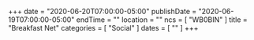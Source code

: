 +++
date = "2020-06-20T07:00:00-05:00"
publishDate = "2020-06-19T07:00:00-05:00"
endTime = ""
location = ""
ncs = [ "WB0BIN" ]
title = "Breakfast Net"
categories = [ "Social" ]
dates = [ "" ]
+++
